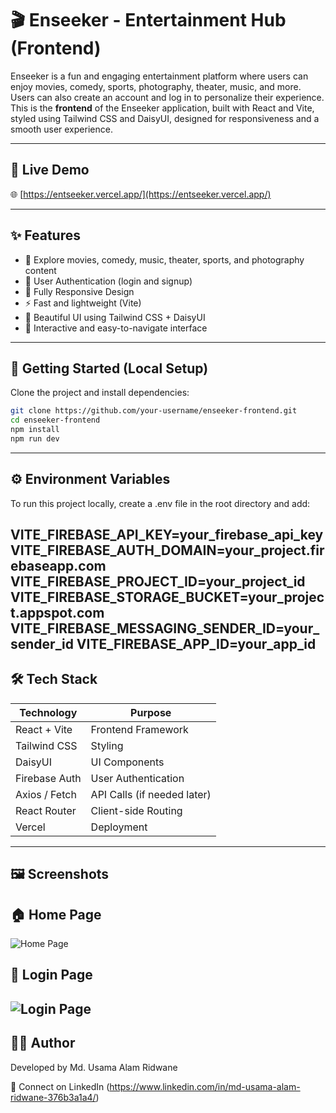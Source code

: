 # 🎬 Enseeker - Entertainment Hub (Frontend)

Enseeker is a fun and engaging entertainment platform where users can enjoy movies, comedy, sports, photography, theater, music, and more. Users can also create an account and log in to personalize their experience. This is the **frontend** of the Enseeker application, built with React and Vite, styled using Tailwind CSS and DaisyUI, designed for responsiveness and a smooth user experience.

---

## 🔗 Live Demo

🌐 [https://entseeker.vercel.app/](https://entseeker.vercel.app/)

---

## ✨ Features

- 🎥 Explore movies, comedy, music, theater, sports, and photography content
- 🔐 User Authentication (login and signup)
- 📱 Fully Responsive Design
- ⚡ Fast and lightweight (Vite)
- 🎨 Beautiful UI using Tailwind CSS + DaisyUI
- 🧠 Interactive and easy-to-navigate interface

---

## 🚀 Getting Started (Local Setup)

Clone the project and install dependencies:

```bash
git clone https://github.com/your-username/enseeker-frontend.git
cd enseeker-frontend
npm install
npm run dev
```
---
## ⚙️ Environment Variables
To run this project locally, create a .env file in the root directory and add:

VITE_FIREBASE_API_KEY=your_firebase_api_key
VITE_FIREBASE_AUTH_DOMAIN=your_project.firebaseapp.com
VITE_FIREBASE_PROJECT_ID=your_project_id
VITE_FIREBASE_STORAGE_BUCKET=your_project.appspot.com
VITE_FIREBASE_MESSAGING_SENDER_ID=your_sender_id
VITE_FIREBASE_APP_ID=your_app_id
---
## 🛠 Tech Stack

| Technology    | Purpose                     |
| ------------- | --------------------------- |
| React + Vite  | Frontend Framework          |
| Tailwind CSS  | Styling                     |
| DaisyUI       | UI Components               |
| Firebase Auth | User Authentication         |
| Axios / Fetch | API Calls (if needed later) |
| React Router  | Client-side Routing         |
| Vercel        | Deployment                  |

---
## 🖼️ Screenshots
## 🏠 Home Page
![Home Page](https://i.ibb.co.com/C5s0zczt/enthome.png)

## 🔐 Login Page
![Login Page](https://i.ibb.co.com/Qj9hFxQw/logent.png)
---
## 🙋‍♂️ Author
Developed by Md. Usama Alam Ridwane

🔗 Connect on LinkedIn (https://www.linkedin.com/in/md-usama-alam-ridwane-376b3a1a4/)
